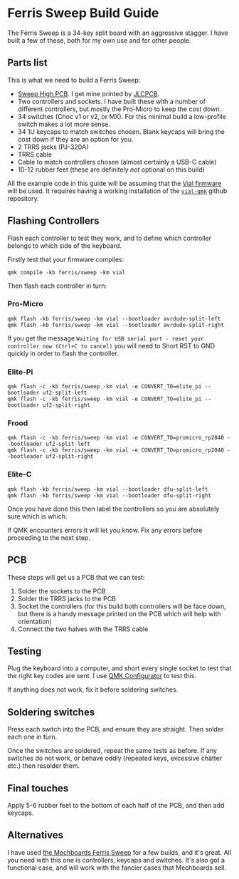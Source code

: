 # Ferris Sweep Build Guide

The Ferris Sweep is a 34-key split board with an aggressive stagger. I have built a few of these, both for my own use and for other people. 

## Parts list

This is what we need to build a Ferris Sweep:

* [Sweep High PCB](https://github.com/davidphilipbarr/Sweep/tree/main/Sweep%20High). I get mine printed by [JLCPCB](https://jlcpcb.com/).
* Two controllers and sockets. I have built these with a number of different controllers, but mostly the Pro-Micro to keep the cost down.
* 34 switches (Choc v1 or v2, or MX). For this minimal build a low-profile switch makes a lot more sense.
* 34 1U keycaps to match switches chosen. Blank keycaps will bring the cost down if they are an option for you.
* 2 TRRS jacks (PJ-320A)
* TRRS cable
* Cable to match controllers chosen (almost certainly a USB-C cable)
* 10-12 rubber feet (these are definitely _not_ optional on this build)

All the example code in this guide will be assuming that the [Vial firmware](https://github.com/vial-kb/vial-qmk/tree/vial/keyboards/ferris/sweep) will be used. It requires having a working installation of the [`vial-qmk`](https://github.com/vial-kb/vial-qmk) github repository.

## Flashing Controllers

Flash each controller to test they work, and to define which controller belongs to which side of the keyboard. 

Firstly test that your firmware compiles:

    qmk compile -kb ferris/sweep -km vial

Then flash each controller in turn:

### Pro-Micro

    qmk flash -kb ferris/sweep -km vial --bootloader avrdude-split-left
    qmk flash -kb ferris/sweep -km vial --bootloader avrdude-split-right

If you get the message `Waiting for USB serial port - reset your controller now (Ctrl+C to cancel)` you will need to Short RST to GND quickly in order to flash the controller. 

### Elite-Pi

    qmk flash -c -kb ferris/sweep -km vial -e CONVERT_TO=elite_pi --bootloader uf2-split-left
    qmk flash -c -kb ferris/sweep -km vial -e CONVERT_TO=elite_pi --bootloader uf2-split-right

### Frood

    qmk flash -c -kb ferris/sweep -km vial -e CONVERT_TO=promicro_rp2040 --bootloader uf2-split-left
    qmk flash -c -kb ferris/sweep -km vial -e CONVERT_TO=promicro_rp2040 --bootloader uf2-split-right

### Elite-C

    qmk flash -kb ferris/sweep -km vial --bootloader dfu-split-left
    qmk flash -kb ferris/sweep -km vial --bootloader dfu-split-right

Once you have done this then label the controllers so you are absolutely sure which is which.

If QMK encounters errors it will let you know. Fix any errors before proceeding to the next step.

## PCB

These steps will get us a PCB that we can test:

1. Solder the sockets to the PCB
2. Solder the TRRS jacks to the PCB
3. Socket the controllers (for this build both controllers will be face down, but there is a handy message printed on the PCB which will help with orientation)
4. Connect the two halves with the TRRS cable

## Testing

Plug the keyboard into a computer, and short every single socket to test that the right key codes are sent. I use [QMK Configurator](https://config.qmk.fm/#/test) to test this.

If anything does not work, fix it before soldering switches.

## Soldering switches

Press each switch into the PCB, and ensure they are straight. Then solder each one in turn. 

Once the switches are soldered, repeat the same tests as before. If any switches do not work, or behave oddly (repeated keys, excessive chatter etc.) then resolder them.

## Final touches

Apply 5-6 rubber feet to the bottom of each half of the PCB, and then add keycaps. 

## Alternatives

I have used [the Mechboards Ferris Sweep](https://mechboards.co.uk/products/ferris-sweep-kit?variant=41437490577613) for a few builds, and it's great. All you need with this one is controllers, keycaps and switches. It's also got a functional case, and will work with the fancier cases that Mechboards sell.

